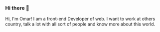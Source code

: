 ### Hi there 👋

Hi, I'm Omar! I am a front-end Developer of web. I want to work at others country, talk a lot with all sort of people and know more about this world.

